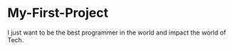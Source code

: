 # My-First-Project
I just want to be the best programmer in the world and impact the world of Tech. 
